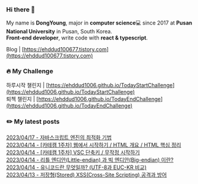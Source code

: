 
### Hi there 👋
My name is **DongYoung**, major in **computer science**💻 since 2017 at **Pusan National University** in Pusan, South Korea.  
**Front-end developer**, write code with **react & typescript**.

Blog | [https://ehddud100677.tistory.com](https://ehddud100677.tistory.com)

### 🔥 My Challenge
하루시작 챌린지 | [https://ehddud1006.github.io/TodayStartChallenge](https://ehddud1006.github.io/TodayStartChallenge)  
퇴첵 챌린지 | [https://ehddud1006.github.io/TodayEndChallenge](https://ehddud1006.github.io/TodayEndChallenge)

### ✏️ My latest posts
[2023/04/17 - 자바스크립트 엔진의 최적화 기법](https://ehddud100677.tistory.com/810) <br/>
[2023/04/14 - [카테캠 1주차] 웹에서 시작하기 / HTML 개요 / HTML 핵심 정리](https://ehddud100677.tistory.com/808) <br/>
[2023/04/14 - [카테캠 1주차] VSC 단축키 / 무작정 시작하기](https://ehddud100677.tistory.com/807) <br/>
[2023/04/14 - 리틀 엔디안(Little-endian) 과 빅 엔디안(Big-endian) 이란?](https://ehddud100677.tistory.com/806) <br/>
[2023/04/14 - 유니코드란 무엇일까? (UTF-8과 EUC-KR 비교)](https://ehddud100677.tistory.com/805) <br/>
[2023/04/13 - 저장형(Stored) XSS(Cross-Site Scripting) 공격과 방어](https://ehddud100677.tistory.com/804) <br/>
